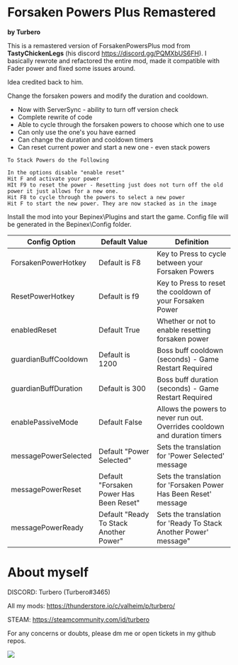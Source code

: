 # Forsaken Powers Plus Remastered

<b>by Turbero</b>

This is a remastered version of ForsakenPowersPlus mod from <b>TastyChickenLegs</b> (his discord https://discord.gg/PQMXbUS6FH). I basically rewrote and refactored the entire mod, made it compatible with Fader power and fixed some issues around.

Idea credited back to him.

Change the forsaken powers and modify the duration and cooldown.

- Now with ServerSync - ability to turn off version check
- Complete rewrite of code
- Able to cycle through the forsaken powers to choose which one to use
- Can only use the one's you have earned
- Can change the duration and cooldown timers
- Can reset current power and start a new one - even stack powers

```
To Stack Powers do the Following

In the options disable "enable reset"
Hit F and activate your power
HIt F9 to reset the power - Resetting just does not turn off the old power it just allows for a new one.
Hit F8 to cycle through the powers to select a new power
Hit F to start the new power. They are now stacked as in the image
```

Install the mod into your Bepinex\Plugins and start the game.
Config file will be generated in the Bepinex\Config folder.

| Config Option        | Default Value                          | Definition                                                                  |
|----------------------|----------------------------------------|-----------------------------------------------------------------------------|
| ForsakenPowerHotkey  | Default is F8                          | Key to Press to cycle between your Forsaken Powers                          |
| ResetPowerHotkey     | Default is f9                          | Key to Press to reset the cooldown of your Forsaken Power                   |
| enabledReset         | Default True                           | Whether or not to enable resetting forsaken power                           |
| guardianBuffCooldown | Default is 1200                        | Boss buff cooldown (seconds) - Game Restart Required                        |
| guardianBuffDuration | Default is 300                         | Boss buff duration (seconds) - Game Restart Required                        |
| enablePassiveMode    | Default False                          | Allows the powers to never run out.  Overrides cooldown and duration timers |
| messagePowerSelected | Default "Power Selected"               | Sets the translation for 'Power Selected' message                           |
| messagePowerReset    | Default "Forsaken Power Has Been Reset"| Sets the translation for 'Forsaken Power Has Been Reset' message            |
| messagePowerReady    | Default "Ready To Stack Another Power" | Sets the translation for 'Ready To Stack Another Power' message"            |

# About myself

DISCORD: Turbero (Turbero#3465)

All my mods: https://thunderstore.io/c/valheim/p/turbero/

STEAM: https://steamcommunity.com/id/turbero

For any concerns or doubts, please dm me or open tickets in my github repos.

<a href="https://discord.gg/y67YeVw62K"><img src="https://i.imgur.com/A9b3EGB.png"></a>
